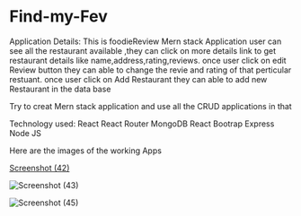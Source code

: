 # Find-my-Fev
Application Details:
This is foodieReview Mern stack Application
user can see all the restaurant available ,they can click on more details link to get restaurant details like name,address,rating,reviews.
once user click on edit Review button they can able to change the revie and rating of that perticular restuant.
once user click on Add Restaurant they can able to add new Restaurant in the data base

Try to creat Mern stack application and use all the CRUD applications in that

Technology used:
React
React Router
MongoDB
React Bootrap
Express
Node JS

Here are the images of the working Apps

[Screenshot (42)](https://user-images.githubusercontent.com/45401868/61585807-f645e100-ab32-11e9-8c3e-cd51977cfb5a.png)

![Screenshot (43)](https://user-images.githubusercontent.com/45401868/61585808-fd6cef00-ab32-11e9-84d3-4002cc7966ca.png)

![Screenshot (45)](https://user-images.githubusercontent.com/45401868/61585810-078eed80-ab33-11e9-9d4f-df327cdca22b.png)

